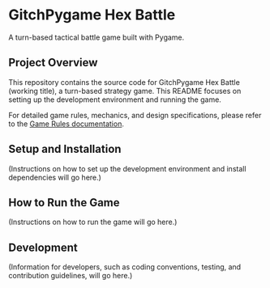# GitchPygame Hex Battle

A turn-based tactical battle game built with Pygame.

## Project Overview

This repository contains the source code for GitchPygame Hex Battle (working title), a turn-based strategy game. This README focuses on setting up the development environment and running the game.

For detailed game rules, mechanics, and design specifications, please refer to the [Game Rules documentation](docs/GAME_RULES.md).

## Setup and Installation

(Instructions on how to set up the development environment and install dependencies will go here.)

## How to Run the Game

(Instructions on how to run the game will go here.)

## Development

(Information for developers, such as coding conventions, testing, and contribution guidelines, will go here.)
